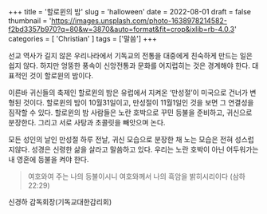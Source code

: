 +++
title = '할로윈의 밤'
slug = 'halloween'
date = 2022-08-01
draft = false
thumbnail = 'https://images.unsplash.com/photo-1638978214582-f2bd3357b970?q=80&w=3870&auto=format&fit=crop&ixlib=rb-4.0.3'
categories = [ 'Christian' ]
tags = ['말씀']
+++

선교 역사가 길지 않은 우리나라에서 기독교의 전통을 대중에게 친숙하게 만드는 일은 쉽지 않다. 하지만 엉뚱한 풍속이 신앙전통과 문화를 어지럽히는 것은 경계해야 한다. 대표적인 것이 할로윈의 밤이다. 

이른바 귀신들의 축제인 할로윈의 밤은 유럽에서 지켜온 ‘만성절’이 미국으로 건너가 변형된 것이다. 할로윈의 밤이 10월31일이고, 만성절이 11월1일인 것을 보면 그 연결성을 짐작할 수 있다. 할로윈의 밤 사람들은 노란 호박으로 꾸민 등불을 준비하고, 귀신으로 분장한다. 그리고 서로 사탕과 초콜릿을 빼앗으며 논다. 

모든 성인의 날인 만성절 하루 전날, 귀신 모습으로 분장한 채 노는 모습은 전혀 성스럽지않다. 성경은 신령한 삶을 살라고 말씀하고 있다. 우리는 노란 호박이 아닌 어두워가는 내 영혼에 등불을 켜야 한다. 

> 여호와여 주는 나의 등불이시니 여호와께서 나의 흑암을 밝히시리이다 (삼하 22:29) 
  
신경하 감독회장(기독교대한감리회)
